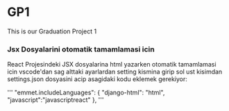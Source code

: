 # GP1
This is our Graduation Project 1
### Jsx Dosyalarini otomatik tamamlamasi icin
React Projesindeki JSX dosyalarina html yazarken otomatik tamamlamasi icin vscode'dan sag alttaki ayarlardan setting kismina girip sol ust kisimdan settings.json dosyasini acip asagidaki kodu eklemek gerekiyor:

'''
"emmet.includeLanguages": {
        "django-html": "html",
        "javascript":"javascriptreact"
    },
'''
